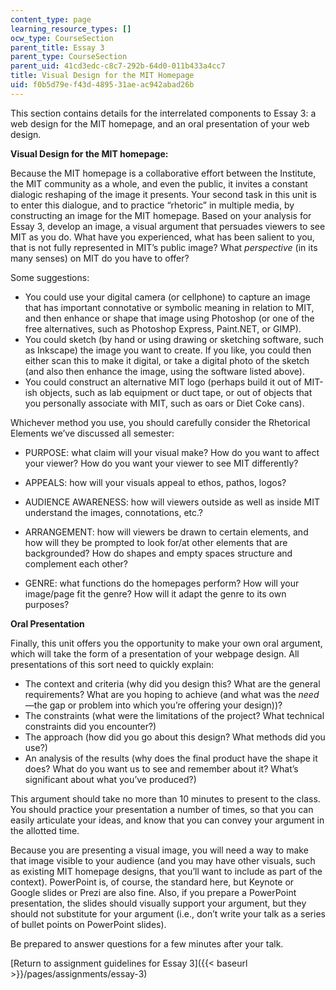 ```yaml
---
content_type: page
learning_resource_types: []
ocw_type: CourseSection
parent_title: Essay 3
parent_type: CourseSection
parent_uid: 41cd3edc-c8c7-292b-64d0-011b433a4cc7
title: Visual Design for the MIT Homepage
uid: f0b5d79e-f43d-4895-31ae-ac942abad26b
---
```


This section contains details for the interrelated components to Essay 3: a web design for the MIT homepage, and an oral presentation of your web design. 

**Visual Design for the MIT homepage:**

Because the MIT homepage is a collaborative effort between the Institute, the MIT community as a whole, and even the public, it invites a constant dialogic reshaping of the image it presents. Your second task in this unit is to enter this dialogue, and to practice “rhetoric” in multiple media, by constructing an image for the MIT homepage. Based on your analysis for Essay 3, develop an image, a visual argument that persuades viewers to see MIT as you do. What have you experienced, what has been salient to you, that is not fully represented in MIT’s public image? What _perspective_ (in its many senses) on MIT do you have to offer?

Some suggestions:

*   You could use your digital camera (or cellphone) to capture an image that has important connotative or symbolic meaning in relation to MIT, and then enhance or shape that image using Photoshop (or one of the free alternatives, such as Photoshop Express, Paint.NET, or GIMP).
*   You could sketch (by hand or using drawing or sketching software, such as Inkscape) the image you want to create. If you like, you could then either scan this to make it digital, or take a digital photo of the sketch (and also then enhance the image, using the software listed above).
*   You could construct an alternative MIT logo (perhaps build it out of MIT-ish objects, such as lab equipment or duct tape, or out of objects that you personally associate with MIT, such as oars or Diet Coke cans).

Whichever method you use, you should carefully consider the Rhetorical Elements we’ve discussed all semester:

*   PURPOSE: what claim will your visual make? How do you want to affect your viewer? How do you want your viewer to see MIT differently?

*   APPEALS: how will your visuals appeal to ethos, pathos, logos?

*   AUDIENCE AWARENESS: how will viewers outside as well as inside MIT understand the images, connotations, etc.?

*   ARRANGEMENT: how will viewers be drawn to certain elements, and how will they be prompted to look for/at other elements that are backgrounded? How do shapes and empty spaces structure and complement each other?

*   GENRE: what functions do the homepages perform? How will your image/page fit the genre? How will it adapt the genre to its own purposes?

**Oral Presentation**

Finally, this unit offers you the opportunity to make your own oral argument, which will take the form of a presentation of your webpage design. All presentations of this sort need to quickly explain:

*   The context and criteria (why did you design this? What are the general requirements? What are you hoping to achieve (and what was the _need_—the gap or problem into which you’re offering your design))?
*   The constraints (what were the limitations of the project? What technical constraints did you encounter?)
*   The approach (how did you go about this design? What methods did you use?)
*   An analysis of the results (why does the final product have the shape it does? What do you want us to see and remember about it? What’s significant about what you’ve produced?)

This argument should take no more than 10 minutes to present to the class. You should practice your presentation a number of times, so that you can easily articulate your ideas, and know that you can convey your argument in the allotted time.

Because you are presenting a visual image, you will need a way to make that image visible to your audience (and you may have other visuals, such as existing MIT homepage designs, that you’ll want to include as part of the context). PowerPoint is, of course, the standard here, but Keynote or Google slides or Prezi are also fine. Also, if you prepare a PowerPoint presentation, the slides should visually support your argument, but they should not substitute for your argument (i.e., don’t write your talk as a series of bullet points on PowerPoint slides).

Be prepared to answer questions for a few minutes after your talk.

[Return to assignment guidelines for Essay 3]({{< baseurl >}}/pages/assignments/essay-3)